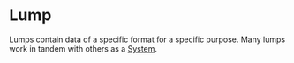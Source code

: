 # Lump

Lumps contain data of a specific format for a specific purpose.
Many lumps work in tandem with others as a [System](system.md).
